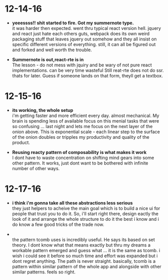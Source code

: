 # 12-14-16
 
* <strong>yeeessss!! shit started to fire. Got my summernote type. </strong><br>
    it was harder then expected. went thru typical react version hell. jquery and react just hate each others guts, webpack does its own weird packaging stuff that leaves jquery out somehow and they all 
       insist on specific different versions of everything. still, it can all be figured out and forked and well worth the trouble.

  
* <strong>Summernote is out,react-rte is in</strong><br>
The lesson - do not mess with jquiry and be wary of not pure react implementations. can be very time wasteful
    Still reat-rte does not do ssr. thats for later. Guess if someone lands on that form, theyll get a textbox.

# 12-15-16

* <strong>its working, the whole setup</strong><br> 
i'm getting faster and more efficient every day. almost mechanical. My brain is spending less of available focus on this
menial tasks that were so confusing ... last night and lets me focus on the next layer of the onion above. This is exponential
scale - each linear step to the surface of the onion doubles or tripples my productivity and quality of the product.

* <strong>Reusing reacty pattern of composability is what makes it work</strong><br>
I dont have to waste concentration on shifting mind gears into some other pattern. It works, just dont want to be bothered
with infinite number of other ways.

# 12-17-16

* <strong>i think i'm gonna take all these abstractions less serious</strong><br>
they just helpers to acheive the main goal which is to build a nice ui for people that trust you to do it. So, i'll start right there, design eactly the look of it and arrange the whole structure to do it the best i know and i do know a few good tricks of the trade now.

* <strong></strong><br>
the pattern tcomb uses is incredibly useful. He says its based on set theory. I dont know what that means exactly but thru my dreams a workable pattern emerged and guess what ... it is the same as tcomb. i wish i could see it before so much time and effort was expanded but i dont regret anything. The path is never straight.
basically, tcomb is a pattern within similar pattern of the whole app and alongside with other similar patterns. feels so right.




